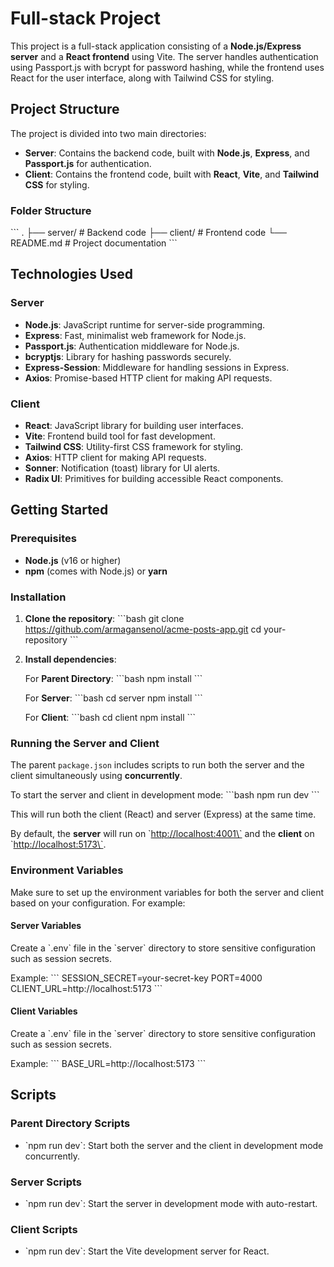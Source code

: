 
# Full-stack Project

This project is a full-stack application consisting of a **Node.js/Express server** and a **React frontend** using Vite. The server handles authentication using Passport.js with bcrypt for password hashing, while the frontend uses React for the user interface, along with Tailwind CSS for styling.

## Project Structure

The project is divided into two main directories:

- **Server**: Contains the backend code, built with **Node.js**, **Express**, and **Passport.js** for authentication.
- **Client**: Contains the frontend code, built with **React**, **Vite**, and **Tailwind CSS** for styling.

### Folder Structure

\`\`\`
.
├── server/              # Backend code
├── client/              # Frontend code
└── README.md            # Project documentation
\`\`\`

## Technologies Used

### Server

- **Node.js**: JavaScript runtime for server-side programming.
- **Express**: Fast, minimalist web framework for Node.js.
- **Passport.js**: Authentication middleware for Node.js.
- **bcryptjs**: Library for hashing passwords securely.
- **Express-Session**: Middleware for handling sessions in Express.
- **Axios**: Promise-based HTTP client for making API requests.
  
### Client

- **React**: JavaScript library for building user interfaces.
- **Vite**: Frontend build tool for fast development.
- **Tailwind CSS**: Utility-first CSS framework for styling.
- **Axios**: HTTP client for making API requests.
- **Sonner**: Notification (toast) library for UI alerts.
- **Radix UI**: Primitives for building accessible React components.

## Getting Started

### Prerequisites

- **Node.js** (v16 or higher)
- **npm** (comes with Node.js) or **yarn**

### Installation

1. **Clone the repository**:
   \`\`\`bash
   git clone <https://github.com/armagansenol/acme-posts-app.git>
   cd your-repository
   \`\`\`

2. **Install dependencies**:

   For **Parent Directory**:
   \`\`\`bash
   npm install
   \`\`\`

   For **Server**:
   \`\`\`bash
   cd server
   npm install
   \`\`\`

   For **Client**:
   \`\`\`bash
   cd client
   npm install
   \`\`\`

### Running the Server and Client

The parent `package.json` includes scripts to run both the server and the client simultaneously using **concurrently**.

To start the server and client in development mode:
   \`\`\`bash
   npm run dev
   \`\`\`

   This will run both the client (React) and server (Express) at the same time.

By default, the **server** will run on \`<http://localhost:4001\`> and the **client** on \`<http://localhost:5173\`>.

### Environment Variables

Make sure to set up the environment variables for both the server and client based on your configuration. For example:

#### Server Variables

Create a \`.env\` file in the \`server\` directory to store sensitive configuration such as session secrets.

Example:
\`\`\`
SESSION_SECRET=your-secret-key
PORT=4000
CLIENT_URL=http://localhost:5173
\`\`\`

#### Client Variables

Create a \`.env\` file in the \`server\` directory to store sensitive configuration such as session secrets.

Example:
\`\`\`
BASE_URL=http://localhost:5173
\`\`\`

## Scripts

### Parent Directory Scripts

- \`npm run dev\`: Start both the server and the client in development mode concurrently.

### Server Scripts

- \`npm run dev\`: Start the server in development mode with auto-restart.

### Client Scripts

- \`npm run dev\`: Start the Vite development server for React.
